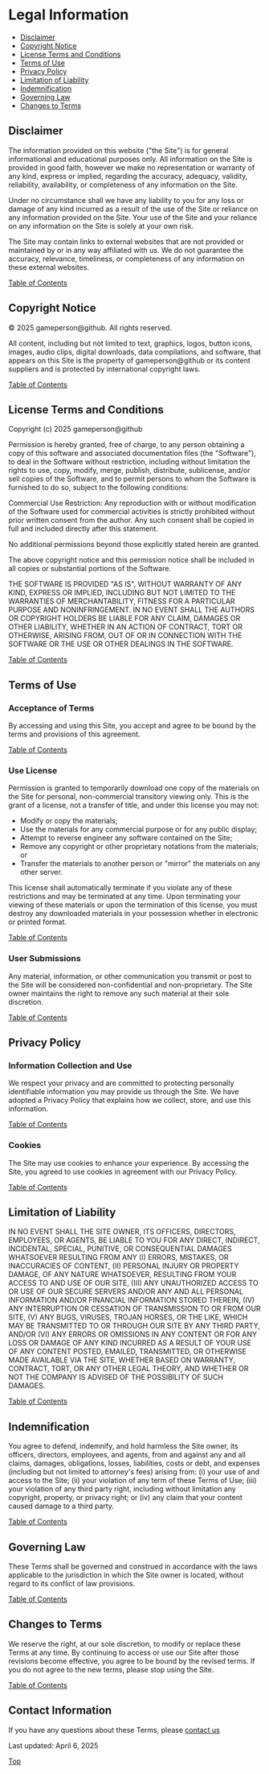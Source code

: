 # Legal Information

<!-- toc -->
- [Disclaimer](#disclaimer)
- [Copyright Notice](#copyright-notice)
- [License Terms and Conditions](#license-terms-and-conditions)
- [Terms of Use](#terms-of-use)
- [Privacy Policy](#privacy-policy)
- [Limitation of Liability](#limitation-of-liability)
- [Indemnification](#indemnification)
- [Governing Law](#governing-law)
- [Changes to Terms](#changes-to-terms)
<!-- /toc -->

## Disclaimer
<!-- toc-entry -->
The information provided on this website ("the Site") is for general informational and educational purposes only. All information on the Site is provided in good faith, however we make no representation or warranty of any kind, express or implied, regarding the accuracy, adequacy, validity, reliability, availability, or completeness of any information on the Site.

Under no circumstance shall we have any liability to you for any loss or damage of any kind incurred as a result of the use of the Site or reliance on any information provided on the Site. Your use of the Site and your reliance on any information on the Site is solely at your own risk.

The Site may contain links to external websites that are not provided or maintained by or in any way affiliated with us. We do not guarantee the accuracy, relevance, timeliness, or completeness of any information on these external websites.

[Table of Contents](#main)

## Copyright Notice
<!-- toc-entry -->
© 2025 gameperson@github. All rights reserved.

All content, including but not limited to text, graphics, logos, button icons, images, audio clips, digital downloads, data compilations, and software, that appears on this Site is the property of gameperson@github or its content suppliers and is protected by international copyright laws.

[Table of Contents](#main)

## License Terms and Conditions
<!-- toc-entry -->
Copyright (c) 2025 gameperson@github

Permission is hereby granted, free of charge, to any person obtaining a copy of this software and associated documentation files (the "Software"), to deal in the Software without restriction, including without limitation the rights to use, copy, modify, merge, publish, distribute, sublicense, and/or sell copies of the Software, and to permit persons to whom the Software is furnished to do so, subject to the following conditions:

Commercial Use Restriction: Any reproduction with or without modification of the Software used for commercial activities is strictly prohibited without prior written consent from the author. Any such consent shall be copied in full and included directly after this statement.

No additional permissions beyond those explicitly stated herein are granted.

The above copyright notice and this permission notice shall be included in all copies or substantial portions of the Software.

THE SOFTWARE IS PROVIDED "AS IS", WITHOUT WARRANTY OF ANY KIND, EXPRESS OR IMPLIED, INCLUDING BUT NOT LIMITED TO THE WARRANTIES OF MERCHANTABILITY, FITNESS FOR A PARTICULAR PURPOSE AND NONINFRINGEMENT. IN NO EVENT SHALL THE AUTHORS OR COPYRIGHT HOLDERS BE LIABLE FOR ANY CLAIM, DAMAGES OR OTHER LIABILITY, WHETHER IN AN ACTION OF CONTRACT, TORT OR OTHERWISE, ARISING FROM, OUT OF OR IN CONNECTION WITH THE SOFTWARE OR THE USE OR OTHER DEALINGS IN THE SOFTWARE.

[Table of Contents](#main)

## Terms of Use
<!-- toc-entry -->

### Acceptance of Terms
<!-- toc-entry -->
By accessing and using this Site, you accept and agree to be bound by the terms and provisions of this agreement.

[Table of Contents](#main)

### Use License
<!-- toc-entry -->
Permission is granted to temporarily download one copy of the materials on the Site for personal, non-commercial transitory viewing only. This is the grant of a license, not a transfer of title, and under this license you may not:

- Modify or copy the materials;
- Use the materials for any commercial purpose or for any public display;
- Attempt to reverse engineer any software contained on the Site;
- Remove any copyright or other proprietary notations from the materials; or
- Transfer the materials to another person or "mirror" the materials on any other server.

This license shall automatically terminate if you violate any of these restrictions and may be terminated at any time. Upon terminating your viewing of these materials or upon the termination of this license, you must destroy any downloaded materials in your possession whether in electronic or printed format.

[Table of Contents](#main)

### User Submissions
<!-- toc-entry -->
Any material, information, or other communication you transmit or post to the Site will be considered non-confidential and non-proprietary. The Site owner maintains the right to remove any such material at their sole discretion.

[Table of Contents](#main)

## Privacy Policy
<!-- toc-entry -->

### Information Collection and Use
<!-- toc-entry -->
We respect your privacy and are committed to protecting personally identifiable information you may provide us through the Site. We have adopted a Privacy Policy that explains how we collect, store, and use this information.

[Table of Contents](#main)

### Cookies
<!-- toc-entry -->
The Site may use cookies to enhance your experience. By accessing the Site, you agreed to use cookies in agreement with our Privacy Policy.

[Table of Contents](#main)

## Limitation of Liability
<!-- toc-entry -->
IN NO EVENT SHALL THE SITE OWNER, ITS OFFICERS, DIRECTORS, EMPLOYEES, OR AGENTS, BE LIABLE TO YOU FOR ANY DIRECT, INDIRECT, INCIDENTAL, SPECIAL, PUNITIVE, OR CONSEQUENTIAL DAMAGES WHATSOEVER RESULTING FROM ANY (I) ERRORS, MISTAKES, OR INACCURACIES OF CONTENT, (II) PERSONAL INJURY OR PROPERTY DAMAGE, OF ANY NATURE WHATSOEVER, RESULTING FROM YOUR ACCESS TO AND USE OF OUR SITE, (III) ANY UNAUTHORIZED ACCESS TO OR USE OF OUR SECURE SERVERS AND/OR ANY AND ALL PERSONAL INFORMATION AND/OR FINANCIAL INFORMATION STORED THEREIN, (IV) ANY INTERRUPTION OR CESSATION OF TRANSMISSION TO OR FROM OUR SITE, (V) ANY BUGS, VIRUSES, TROJAN HORSES, OR THE LIKE, WHICH MAY BE TRANSMITTED TO OR THROUGH OUR SITE BY ANY THIRD PARTY, AND/OR (VI) ANY ERRORS OR OMISSIONS IN ANY CONTENT OR FOR ANY LOSS OR DAMAGE OF ANY KIND INCURRED AS A RESULT OF YOUR USE OF ANY CONTENT POSTED, EMAILED, TRANSMITTED, OR OTHERWISE MADE AVAILABLE VIA THE SITE, WHETHER BASED ON WARRANTY, CONTRACT, TORT, OR ANY OTHER LEGAL THEORY, AND WHETHER OR NOT THE COMPANY IS ADVISED OF THE POSSIBILITY OF SUCH DAMAGES.

[Table of Contents](#main)

## Indemnification
<!-- toc-entry -->
You agree to defend, indemnify, and hold harmless the Site owner, its officers, directors, employees, and agents, from and against any and all claims, damages, obligations, losses, liabilities, costs or debt, and expenses (including but not limited to attorney's fees) arising from: (i) your use of and access to the Site; (ii) your violation of any term of these Terms of Use; (iii) your violation of any third party right, including without limitation any copyright, property, or privacy right; or (iv) any claim that your content caused damage to a third party.

[Table of Contents](#main)

## Governing Law
<!-- toc-entry -->
These Terms shall be governed and construed in accordance with the laws applicable to the jurisdiction in which the Site owner is located, without regard to its conflict of law provisions.

[Table of Contents](#main)

## Changes to Terms
<!-- toc-entry -->
We reserve the right, at our sole discretion, to modify or replace these Terms at any time. By continuing to access or use our Site after those revisions become effective, you agree to be bound by the revised terms. If you do not agree to the new terms, please stop using the Site.

[Table of Contents](#main)

## Contact Information
<!-- toc-entry -->
If you have any questions about these Terms, please [contact us](#contact)

Last updated: April 6, 2025

[Top](#top)
